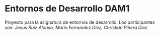 # Entornos de Desarrollo DAM1
Proyecto para la asignatura de entornos de desarrollo.
Los participantes son: *Jesus Ruiz Alonso, Mario Fernandez Diez, Christian Piñera Diez*
